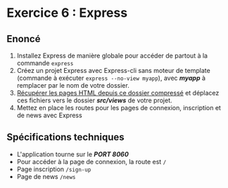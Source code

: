 # Exercice 6 : Express

## Enoncé

1. Installez Express de manière globale pour accéder de partout à la commande `express`
2. Créez un projet Express avec Express-cli sans moteur de template (commande à exécuter `express --no-view myapp`), avec ***myapp*** à remplacer par le nom de votre dossier.
3. [Récupérer les pages HTML depuis ce dossier compressé](./ressources/ex6.zip) et déplacez ces fichiers vers le dossier ***src/views*** de votre projet.
4. Mettez en place les routes pour les pages de connexion, inscription et de news avec Express

## Spécifications techniques 

- L'application tourne sur le ***PORT 8060***
- Pour accéder à la page de connexion, la route est `/`
- Page inscription `/sign-up`
- Page de news `/news`
